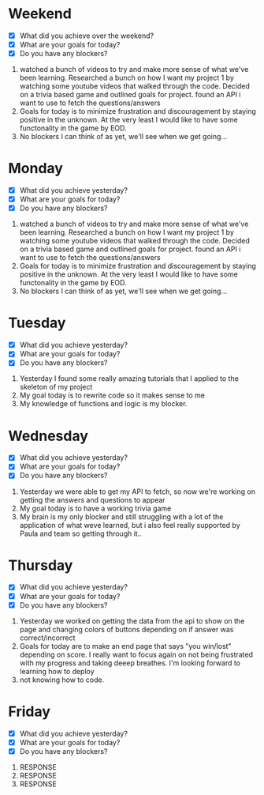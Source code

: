 # Weekend
- [x] What did you achieve over the weekend?
- [x] What are your goals for today?
- [x] Do you have any blockers?
1. watched a bunch of videos to try and make more sense of what we've been learning.  Researched a bunch on how I want my project 1 by watching some youtube videos that walked through the code.  Decided on a trivia based game and outlined goals for project. found an API i want to use to fetch the questions/answers
2. Goals for today is to minimize frustration and discouragement by staying positive in the unknown. At the very least I would like to have some functonality in the game by EOD. 
3. No blockers I can think of as yet, we'll see when we get going...

# Monday
- [x] What did you achieve yesterday?
- [x] What are your goals for today?
- [x] Do you have any blockers?
1. watched a bunch of videos to try and make more sense of what we've been learning.  Researched a bunch on how I want my project 1 by watching some youtube videos that walked through the code.  Decided on a trivia based game and outlined goals for project. found an API i want to use to fetch the questions/answers
2. Goals for today is to minimize frustration and discouragement by staying positive in the unknown. At the very least I would like to have some functonality in the game by EOD. 
3. No blockers I can think of as yet, we'll see when we get going...

# Tuesday
- [x] What did you achieve yesterday?
- [x] What are your goals for today?
- [x] Do you have any blockers?
1. Yesterday I found some really amazing tutorials that I applied to the skeleton of my project
2. My goal today is to rewrite code so it makes sense to me
3. My knowledge of functions and logic is my blocker.

# Wednesday
- [x] What did you achieve yesterday?
- [x] What are your goals for today?
- [x] Do you have any blockers?
1. Yesterday we were able to get my API to fetch, so now we're working on getting the answers and questions to appear
2. My goal today is to have a working trivia game
3. My brain is my only blocker and still struggling with a lot of the application of what weve learned, but i also feel really supported by Paula and team so getting through it..

# Thursday
- [x] What did you achieve yesterday?
- [x] What are your goals for today?
- [x] Do you have any blockers?
1. Yesterday we worked on getting the data from the api to show on the page and changing colors of buttons depending on if answer was correct/incorrect
2. Goals for today are to make an end page that says "you win/lost" depending on score.  I really want to focus again on not being frustrated with my progress and taking deeep breathes.  I'm looking forward to learning how to deploy
3. not knowing how to code.

# Friday
- [x] What did you achieve yesterday?
- [x] What are your goals for today?
- [x] Do you have any blockers?
1. RESPONSE
2. RESPONSE
3. RESPONSE

